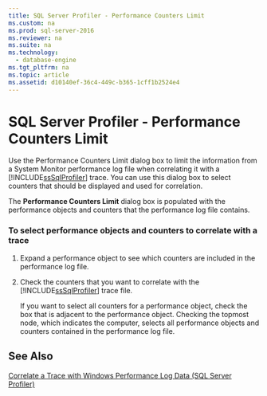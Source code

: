 ```yaml
---
title: SQL Server Profiler - Performance Counters Limit
ms.custom: na
ms.prod: sql-server-2016
ms.reviewer: na
ms.suite: na
ms.technology: 
  - database-engine
ms.tgt_pltfrm: na
ms.topic: article
ms.assetid: d10140ef-36c4-449c-b365-1cff1b2524e4
---
```

# SQL Server Profiler - Performance Counters Limit
  Use the Performance Counters Limit dialog box to limit the information from a System Monitor performance log file when correlating it with a [!INCLUDE[ssSqlProfiler](../../Topics/TopicNameContainA/includes/ssSqlProfiler_md.md)] trace. You can use this dialog box to select counters that should be displayed and used for correlation.  
  
 The **Performance Counters Limit** dialog box is populated with the performance objects and counters that the performance log file contains.  
  
### To select performance objects and counters to correlate with a trace  
  
1.  Expand a performance object to see which counters are included in the performance log file.  
  
2.  Check the counters that you want to correlate with the [!INCLUDE[ssSqlProfiler](../../Topics/TopicNameContainA/includes/ssSqlProfiler_md.md)] trace file.  
  
     If you want to select all counters for a performance object, check the box that is adjacent to the performance object. Checking the topmost node, which indicates the computer, selects all performance objects and counters contained in the performance log file.  
  
## See Also  
 [Correlate a Trace with Windows Performance Log Data &#40;SQL Server Profiler&#41;](../../Topics/TopicNameContainA/Correlate-a-Trace-with-Windows-Performance-Log-Data--SQL-Server-Profiler-.md)  
  
  
